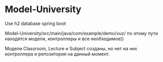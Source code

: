 # Model-University
Use h2 database spring boot

Model-University/src/main/java/com/example/demo/vuz/ по этому пути находятся модели, контроллеры и все необходимое))

Модели Classroom, Lecture и Subject созданы, но нет на них контроллера и репозитория на данный момент.
